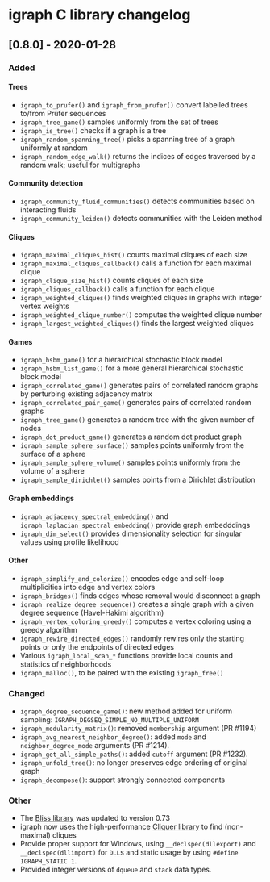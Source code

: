 # igraph C library changelog

## [0.8.0] - 2020-01-28

### Added

#### Trees

 - `igraph_to_prufer()` and `igraph_from_prufer()` convert labelled trees to/from Prüfer sequences
 - `igraph_tree_game()` samples uniformly from the set of trees
 - `igraph_is_tree()` checks if a graph is a tree
 - `igraph_random_spanning_tree()` picks a spanning tree of a graph uniformly at random
 - `igraph_random_edge_walk()` returns the indices of edges traversed by a random walk; useful for multigraphs

#### Community detection

 - `igraph_community_fluid_communities()` detects communities based on interacting fluids
 - `igraph_community_leiden()` detects communities with the Leiden method

#### Cliques

 - `igraph_maximal_cliques_hist()` counts maximal cliques of each size
 - `igraph_maximal_cliques_callback()` calls a function for each maximal clique
 - `igraph_clique_size_hist()` counts cliques of each size
 - `igraph_cliques_callback()` calls a function for each clique
 - `igraph_weighted_cliques()` finds weighted cliques in graphs with integer vertex weights
 - `igraph_weighted_clique_number()` computes the weighted clique number
 - `igraph_largest_weighted_cliques()` finds the largest weighted cliques

 #### Games
 - `igraph_hsbm_game()` for a hierarchical stochastic block model
 - `igraph_hsbm_list_game()` for a more general hierarchical stochastic block model
 - `igraph_correlated_game()` generates pairs of correlated random graphs by perturbing existing adjacency matrix
 - `igraph_correlated_pair_game()` generates pairs of correlated random graphs
 - `igraph_tree_game()` generates a random tree with the given number of nodes
 - `igraph_dot_product_game()` generates a random dot product graph
 - `igraph_sample_sphere_surface()` samples points uniformly from the surface of a sphere
 - `igraph_sample_sphere_volume()` samples points uniformly from the volume of a sphere
 - `igraph_sample_dirichlet()` samples points from a Dirichlet distribution

#### Graph embeddings

 - `igraph_adjacency_spectral_embedding()` and `igraph_laplacian_spectral_embedding()` provide graph embedddings 
 - `igraph_dim_select()` provides dimensionality selection for singular values using profile likelihood

#### Other

 - `igraph_simplify_and_colorize()` encodes edge and self-loop multiplicities into edge and vertex colors
 - `igraph_bridges()` finds edges whose removal would disconnect a graph
 - `igraph_realize_degree_sequence()` creates a single graph with a given degree sequence (Havel-Hakimi algorithm)
 - `igraph_vertex_coloring_greedy()` computes a vertex coloring using a greedy algorithm
 - `igraph_rewire_directed_edges()` randomly rewires only the starting points or only the endpoints of directed edges
 - Various `igraph_local_scan_*` functions provide local counts and statistics of neighborhoods
 - `igraph_malloc()`, to be paired with the existing `igraph_free()`

### Changed 

 - `igraph_degree_sequence_game()`: new method added for uniform sampling: `IGRAPH_DEGSEQ_SIMPLE_NO_MULTIPLE_UNIFORM`
 - `igraph_modularity_matrix()`: removed `membership` argument (PR #1194)
 - `igraph_avg_nearest_neighbor_degree()`: added `mode` and `neighbor_degree_mode` arguments (PR #1214).
 - `igraph_get_all_simple_paths()`: added `cutoff` argument (PR #1232).
 - `igraph_unfold_tree()`: no longer preserves edge ordering of original graph
 - `igraph_decompose()`: support strongly connected components

### Other

 - The [Bliss library](http://www.tcs.hut.fi/Software/bliss/) was updated to version 0.73
 - igraph now uses the high-performance [Cliquer library](https://users.aalto.fi/~pat/cliquer.html) to find (non-maximal) cliques 
 - Provide proper support for Windows, using `__declspec(dllexport)` and `__declspec(dllimport)` for `DLL`s and static usage by using `#define IGRAPH_STATIC 1`.
 - Provided integer versions of `dqueue` and `stack` data types.
